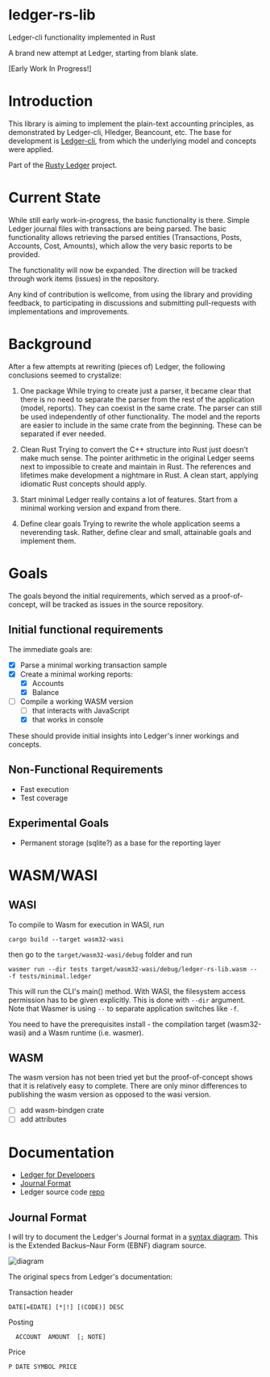 # ledger-rs-lib
Ledger-cli functionality implemented in Rust

A brand new attempt at Ledger, starting from blank slate.

[Early Work In Progress!]

# Introduction

This library is aiming to implement the plain-text accounting principles, as demonstrated by Ledger-cli, Hledger, Beancount, etc. The base for development is [Ledger-cli](https://github.com/ledger/ledger/), from which the underlying model and concepts were applied.

Part of the [Rusty Ledger](https://github.com/ledger-rs/) project.

# Current State

While still early work-in-progress, the basic functionality is there. Simple Ledger journal files with transactions are being parsed. The basic functionality allows retrieving the parsed entities (Transactions, Posts, Accounts, Cost, Amounts), which allow the very basic reports to be provided.

The functionality will now be expanded. The direction will be tracked through work items (issues) in the repository.

Any kind of contribution is wellcome, from using the library and providing feedback, to participating in discussions and submitting pull-requests with implementations and improvements.

# Background

After a few attempts at rewriting (pieces of) Ledger, the following conclusions seemed to crystalize:

1. One package
While trying to create just a parser, it became clear that there is no need to separate the parser from the rest of the application (model, reports). They can coexist in the same crate. The parser can still be used independently of other functionality.
The model and the reports are easier to include in the same crate from the beginning. These can be separated if ever needed.

1. Clean Rust
Trying to convert the C++ structure into Rust just doesn't make much sense. The pointer arithmetic in the original Ledger seems next to impossible to create and maintain in Rust. The references and lifetimes make development a nightmare in Rust. A clean start, applying idiomatic Rust concepts should apply.

1. Start minimal
Ledger really contains a lot of features. Start from a minimal working version and expand from there.

1. Define clear goals
Trying to rewrite the whole application seems a neverending task. Rather, define clear and small, attainable goals and implement them.

# Goals

The goals beyond the initial requirements, which served as a proof-of-concept, will be tracked as issues in the source repository.

## Initial functional requirements

The immediate goals are:

- [x] Parse a minimal working transaction sample
- [x] Create a minimal working reports:
  - [x] Accounts
  - [x] Balance
- [ ] Compile a working WASM version
  - [ ] that interacts with JavaScript
  - [x] that works in console

These should provide initial insights into Ledger's inner workings and concepts.

## Non-Functional Requirements

- Fast execution
- Test coverage

## Experimental Goals

- Permanent storage (sqlite?) as a base for the reporting layer

# WASM/WASI

## WASI

To compile to Wasm for execution in WASI, run
```
cargo build --target wasm32-wasi
```
then go to the `target/wasm32-wasi/debug` folder and run
```
wasmer run --dir tests target/wasm32-wasi/debug/ledger-rs-lib.wasm -- -f tests/minimal.ledger
```

This will run the CLI's main() method. With WASI, the filesystem access permission has to be given explicitly. This is done with `--dir` argument.
Note that Wasmer is using `--` to separate application switches like `-f`.

You need to have the prerequisites install - the compilation target (wasm32-wasi) and a Wasm runtime (i.e. wasmer).

## WASM 

The wasm version has not been tried yet but the proof-of-concept shows that it is relatively easy to complete. There are only minor differences to publishing the wasm version as opposed to the wasi version.

- [ ] add wasm-bindgen crate
- [ ] add attributes

# Documentation

- [Ledger for Developers](https://ledger-cli.org/doc/ledger3.html#Ledger-for-Developers)
- [Journal Format](https://ledger-cli.org/doc/ledger3.html#Journal-Format)
- Ledger source code [repo](https://github.com/ledger/ledger/)

## Journal Format

I will try to document the Ledger's Journal format in a [syntax diagram](http://www.plantuml.com/plantuml/duml/LP7XIiCm4CU_vodE-C5cn1Um21iJ4V73n2y36HBRKplRHD8hRDIzYo_ZUtcNHjY-D9VBxtxvjvttv2BXgtzJr52By83rEyQB7kx34BrhuJR4pf7wG5TZX4MB7dv_cdRhFcs6BsCFNp5iiIAb_iUkOLo6haDF1mlZsbLqA9KgPY0bp8oIbQdrNHBROtmLUkA6B3AK4OPl7A65vyMmUv5omxMUQVW6VQPbK-X2MrY6cYbjj97UokqnaTc_APM8sRQegZ1u4c4dnGJrT0fBPXcGp7dYU7Oiz1NVcVU6yueiCO-3yzJGFkj2pJKBbzFjgzXKoD6VXgvKQSFDGiz5bWocL7msDK-wAeTBHsLw_VFy4VZ91cE1S4V0w1nzBN_t3m00). This is the Extended Backus–Naur Form (EBNF) diagram source.

![diagram](http://www.plantuml.com/plantuml/dsvg/LP7XIiCm4CU_vodE-C5cn1Um21iJ4V73n2y36HBRKplRHD8hRDIzYo_ZUtcNHjY-D9VBxtxvjvttv2BXgtzJr52By83rEyQB7kx34BrhuJR4pf7wG5TZX4MB7dv_cdRhFcs6BsCFNp5iiIAb_iUkOLo6haDF1mlZsbLqA9KgPY0bp8oIbQdrNHBROtmLUkA6B3AK4OPl7A65vyMmUv5omxMUQVW6VQPbK-X2MrY6cYbjj97UokqnaTc_APM8sRQegZ1u4c4dnGJrT0fBPXcGp7dYU7Oiz1NVcVU6yueiCO-3yzJGFkj2pJKBbzFjgzXKoD6VXgvKQSFDGiz5bWocL7msDK-wAeTBHsLw_VFy4VZ91cE1S4V0w1nzBN_t3m00)

The original specs from Ledger's documentation:

Transaction header
```
DATE[=EDATE] [*|!] [(CODE)] DESC
```

Posting
```
  ACCOUNT  AMOUNT  [; NOTE]
```

Price
```
P DATE SYMBOL PRICE
```
